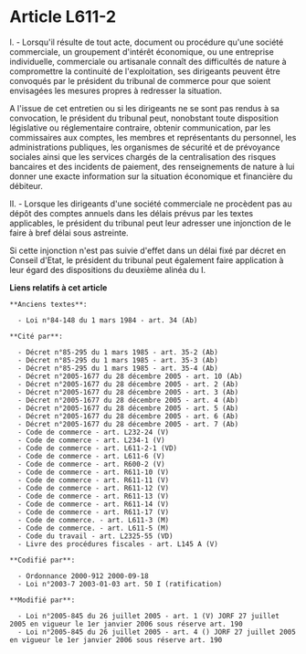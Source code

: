 # Article L611-2

I. - Lorsqu'il résulte de tout acte, document ou procédure qu'une société commerciale, un groupement d'intérêt économique, ou
une entreprise individuelle, commerciale ou artisanale connaît des difficultés de nature à compromettre la continuité de
l'exploitation, ses dirigeants peuvent être convoqués par le président du tribunal de commerce pour que soient envisagées les
mesures propres à redresser la situation.

A l'issue de cet entretien ou si les dirigeants ne se sont pas rendus à sa convocation, le président du tribunal peut,
nonobstant toute disposition législative ou réglementaire contraire, obtenir communication, par les commissaires aux comptes,
les membres et représentants du personnel, les administrations publiques, les organismes de sécurité et de prévoyance
sociales ainsi que les services chargés de la centralisation des risques bancaires et des incidents de paiement, des
renseignements de nature à lui donner une exacte information sur la situation économique et financière du débiteur.

II. - Lorsque les dirigeants d'une société commerciale ne procèdent pas au dépôt des comptes annuels dans les délais prévus
par les textes applicables, le président du tribunal peut leur adresser une injonction de le faire à bref délai sous
astreinte.

Si cette injonction n'est pas suivie d'effet dans un délai fixé par décret en Conseil d'Etat, le président du tribunal peut
également faire application à leur égard des dispositions du deuxième alinéa du I.

**Liens relatifs à cet article**

	**Anciens textes**:

	  - Loi n°84-148 du 1 mars 1984 - art. 34 (Ab)

	**Cité par**:

	  - Décret n°85-295 du 1 mars 1985 - art. 35-2 (Ab)
	  - Décret n°85-295 du 1 mars 1985 - art. 35-3 (Ab)
	  - Décret n°85-295 du 1 mars 1985 - art. 35-4 (Ab)
	  - Décret n°2005-1677 du 28 décembre 2005 - art. 10 (Ab)
	  - Décret n°2005-1677 du 28 décembre 2005 - art. 2 (Ab)
	  - Décret n°2005-1677 du 28 décembre 2005 - art. 3 (Ab)
	  - Décret n°2005-1677 du 28 décembre 2005 - art. 4 (Ab)
	  - Décret n°2005-1677 du 28 décembre 2005 - art. 5 (Ab)
	  - Décret n°2005-1677 du 28 décembre 2005 - art. 6 (Ab)
	  - Décret n°2005-1677 du 28 décembre 2005 - art. 7 (Ab)
	  - Code de commerce - art. L232-24 (V)
	  - Code de commerce - art. L234-1 (V)
	  - Code de commerce - art. L611-2-1 (VD)
	  - Code de commerce - art. L611-6 (V)
	  - Code de commerce - art. R600-2 (V)
	  - Code de commerce - art. R611-10 (V)
	  - Code de commerce - art. R611-11 (V)
	  - Code de commerce - art. R611-12 (V)
	  - Code de commerce - art. R611-13 (V)
	  - Code de commerce - art. R611-14 (V)
	  - Code de commerce - art. R611-17 (V)
	  - Code de commerce. - art. L611-3 (M)
	  - Code de commerce. - art. L611-5 (M)
	  - Code du travail - art. L2325-55 (VD)
	  - Livre des procédures fiscales - art. L145 A (V)

	**Codifié par**:

	  - Ordonnance 2000-912 2000-09-18
	  - Loi n°2003-7 2003-01-03 art. 50 I (ratification)

	**Modifié par**:

	  - Loi n°2005-845 du 26 juillet 2005 - art. 1 (V) JORF 27 juillet 2005 en vigueur le 1er janvier 2006 sous réserve art. 190
	  - Loi n°2005-845 du 26 juillet 2005 - art. 4 () JORF 27 juillet 2005 en vigueur le 1er janvier 2006 sous réserve art. 190

